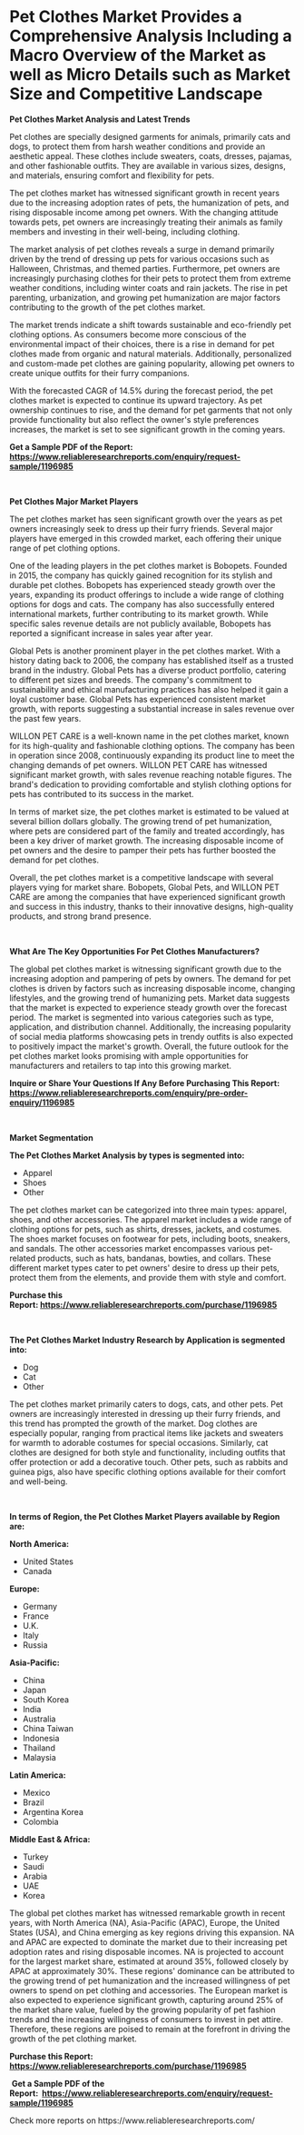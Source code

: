 <p><h1>Pet Clothes Market Provides a Comprehensive Analysis Including a Macro Overview of the Market as well as Micro Details such as Market Size and Competitive Landscape</h1></p><p><strong>Pet Clothes Market Analysis and Latest Trends</strong></p>
<p><p>Pet clothes are specially designed garments for animals, primarily cats and dogs, to protect them from harsh weather conditions and provide an aesthetic appeal. These clothes include sweaters, coats, dresses, pajamas, and other fashionable outfits. They are available in various sizes, designs, and materials, ensuring comfort and flexibility for pets.</p><p>The pet clothes market has witnessed significant growth in recent years due to the increasing adoption rates of pets, the humanization of pets, and rising disposable income among pet owners. With the changing attitude towards pets, pet owners are increasingly treating their animals as family members and investing in their well-being, including clothing.</p><p>The market analysis of pet clothes reveals a surge in demand primarily driven by the trend of dressing up pets for various occasions such as Halloween, Christmas, and themed parties. Furthermore, pet owners are increasingly purchasing clothes for their pets to protect them from extreme weather conditions, including winter coats and rain jackets. The rise in pet parenting, urbanization, and growing pet humanization are major factors contributing to the growth of the pet clothes market.</p><p>The market trends indicate a shift towards sustainable and eco-friendly pet clothing options. As consumers become more conscious of the environmental impact of their choices, there is a rise in demand for pet clothes made from organic and natural materials. Additionally, personalized and custom-made pet clothes are gaining popularity, allowing pet owners to create unique outfits for their furry companions.</p><p>With the forecasted CAGR of 14.5% during the forecast period, the pet clothes market is expected to continue its upward trajectory. As pet ownership continues to rise, and the demand for pet garments that not only provide functionality but also reflect the owner's style preferences increases, the market is set to see significant growth in the coming years.</p></p>
<p><strong>Get a Sample PDF of the Report:&nbsp; <a href="https://www.reliableresearchreports.com/enquiry/request-sample/1196985">https://www.reliableresearchreports.com/enquiry/request-sample/1196985</a></strong></p>
<p>&nbsp;</p>
<p><strong>Pet Clothes Major Market Players</strong></p>
<p><p>The pet clothes market has seen significant growth over the years as pet owners increasingly seek to dress up their furry friends. Several major players have emerged in this crowded market, each offering their unique range of pet clothing options.</p><p>One of the leading players in the pet clothes market is Bobopets. Founded in 2015, the company has quickly gained recognition for its stylish and durable pet clothes. Bobopets has experienced steady growth over the years, expanding its product offerings to include a wide range of clothing options for dogs and cats. The company has also successfully entered international markets, further contributing to its market growth. While specific sales revenue details are not publicly available, Bobopets has reported a significant increase in sales year after year.</p><p>Global Pets is another prominent player in the pet clothes market. With a history dating back to 2006, the company has established itself as a trusted brand in the industry. Global Pets has a diverse product portfolio, catering to different pet sizes and breeds. The company's commitment to sustainability and ethical manufacturing practices has also helped it gain a loyal customer base. Global Pets has experienced consistent market growth, with reports suggesting a substantial increase in sales revenue over the past few years.</p><p>WILLON PET CARE is a well-known name in the pet clothes market, known for its high-quality and fashionable clothing options. The company has been in operation since 2008, continuously expanding its product line to meet the changing demands of pet owners. WILLON PET CARE has witnessed significant market growth, with sales revenue reaching notable figures. The brand's dedication to providing comfortable and stylish clothing options for pets has contributed to its success in the market.</p><p>In terms of market size, the pet clothes market is estimated to be valued at several billion dollars globally. The growing trend of pet humanization, where pets are considered part of the family and treated accordingly, has been a key driver of market growth. The increasing disposable income of pet owners and the desire to pamper their pets has further boosted the demand for pet clothes.</p><p>Overall, the pet clothes market is a competitive landscape with several players vying for market share. Bobopets, Global Pets, and WILLON PET CARE are among the companies that have experienced significant growth and success in this industry, thanks to their innovative designs, high-quality products, and strong brand presence.</p></p>
<p>&nbsp;</p>
<p><strong>What Are The Key Opportunities For Pet Clothes Manufacturers?</strong></p>
<p><p>The global pet clothes market is witnessing significant growth due to the increasing adoption and pampering of pets by owners. The demand for pet clothes is driven by factors such as increasing disposable income, changing lifestyles, and the growing trend of humanizing pets. Market data suggests that the market is expected to experience steady growth over the forecast period. The market is segmented into various categories such as type, application, and distribution channel. Additionally, the increasing popularity of social media platforms showcasing pets in trendy outfits is also expected to positively impact the market's growth. Overall, the future outlook for the pet clothes market looks promising with ample opportunities for manufacturers and retailers to tap into this growing market.</p></p>
<p><strong>Inquire or Share Your Questions If Any Before Purchasing This Report: <a href="https://www.reliableresearchreports.com/enquiry/pre-order-enquiry/1196985">https://www.reliableresearchreports.com/enquiry/pre-order-enquiry/1196985</a></strong></p>
<p>&nbsp;</p>
<p><strong>Market Segmentation</strong></p>
<p><strong>The Pet Clothes Market Analysis by types is segmented into:</strong></p>
<p><ul><li>Apparel</li><li>Shoes</li><li>Other</li></ul></p>
<p><p>The pet clothes market can be categorized into three main types: apparel, shoes, and other accessories. The apparel market includes a wide range of clothing options for pets, such as shirts, dresses, jackets, and costumes. The shoes market focuses on footwear for pets, including boots, sneakers, and sandals. The other accessories market encompasses various pet-related products, such as hats, bandanas, bowties, and collars. These different market types cater to pet owners' desire to dress up their pets, protect them from the elements, and provide them with style and comfort.</p></p>
<p><strong>Purchase this Report:&nbsp;<a href="https://www.reliableresearchreports.com/purchase/1196985">https://www.reliableresearchreports.com/purchase/1196985</a></strong></p>
<p>&nbsp;</p>
<p><strong>The Pet Clothes Market Industry Research by Application is segmented into:</strong></p>
<p><ul><li>Dog</li><li>Cat</li><li>Other</li></ul></p>
<p><p>The pet clothes market primarily caters to dogs, cats, and other pets. Pet owners are increasingly interested in dressing up their furry friends, and this trend has prompted the growth of the market. Dog clothes are especially popular, ranging from practical items like jackets and sweaters for warmth to adorable costumes for special occasions. Similarly, cat clothes are designed for both style and functionality, including outfits that offer protection or add a decorative touch. Other pets, such as rabbits and guinea pigs, also have specific clothing options available for their comfort and well-being.</p></p>
<p>&nbsp;</p>
<p><strong>In terms of Region, the Pet Clothes Market Players available by Region are:</strong></p>
<p>
    <p> <strong> North America: </strong>
        <ul>
            <li>United States</li>
            <li>Canada</li>
        </ul>
        </p> 
    <p> <strong> Europe: </strong>
        <ul>
            <li>Germany</li>
            <li>France</li>
            <li>U.K.</li>
            <li>Italy</li>
            <li>Russia</li>
        </ul>
        </p> 
    <p> <strong> Asia-Pacific: </strong>
        <ul>
            <li>China</li>
            <li>Japan</li>
            <li>South Korea</li>
            <li>India</li>
            <li>Australia</li>
            <li>China Taiwan</li>
            <li>Indonesia</li>
            <li>Thailand</li>
            <li>Malaysia</li>
        </ul>
        </p> 
    <p> <strong> Latin America: </strong>
        <ul>
            <li>Mexico</li>
            <li>Brazil</li>
            <li>Argentina Korea</li>
            <li>Colombia</li>
        </ul>
        </p> 
    <p> <strong> Middle East & Africa: </strong>
        <ul>
            <li>Turkey</li>
            <li>Saudi</li>
            <li>Arabia</li>
            <li>UAE</li>
            <li>Korea</li>
        </ul>
    </p>
    </p>
<p><p>The global pet clothes market has witnessed remarkable growth in recent years, with North America (NA), Asia-Pacific (APAC), Europe, the United States (USA), and China emerging as key regions driving this expansion. NA and APAC are expected to dominate the market due to their increasing pet adoption rates and rising disposable incomes. NA is projected to account for the largest market share, estimated at around 35%, followed closely by APAC at approximately 30%. These regions' dominance can be attributed to the growing trend of pet humanization and the increased willingness of pet owners to spend on pet clothing and accessories. The European market is also expected to experience significant growth, capturing around 25% of the market share value, fueled by the growing popularity of pet fashion trends and the increasing willingness of consumers to invest in pet attire. Therefore, these regions are poised to remain at the forefront in driving the growth of the pet clothing market.</p></p>
<p><strong>Purchase this Report: <a href="https://www.reliableresearchreports.com/purchase/1196985">https://www.reliableresearchreports.com/purchase/1196985</a></strong></p>
<p>&nbsp;<strong>Get a Sample PDF of the Report:&nbsp;&nbsp;<a href="https://www.reliableresearchreports.com/enquiry/request-sample/1196985">https://www.reliableresearchreports.com/enquiry/request-sample/1196985</a></strong></p>
<p><strong></strong></p>
<p>Check more reports on https://www.reliableresearchreports.com/</p>